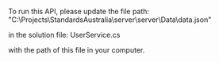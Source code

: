 To run this API, please update the file path:
"C:\Projects\StandardsAustralia\server\server\Data\data.json"

in the solution file:
UserService.cs

with the path of this file in your computer.
